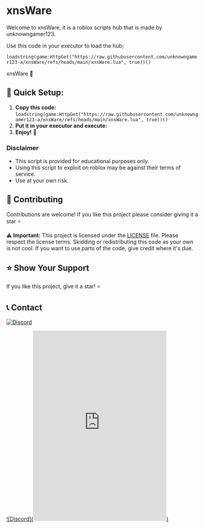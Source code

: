 # xnsWare

Welcome to xnsWare, it is a roblox scripts hub that is made by unknowngamer123.

Use this code in your executor to load the hub;

```loadstring(game:HttpGet("https://raw.githubusercontent.com/unknowngamer123-a/xnsWare/refs/heads/main/xnsWare.lua", true))()```

xnsWare 🤖

## 🚀 Quick Setup:

1. **Copy this code:** ```loadstring(game:HttpGet("https://raw.githubusercontent.com/unknowngamer123-a/xnsWare/refs/heads/main/xnsWare.lua", true))()```
2. **Put it in your executor and execute:**
3. **Enjoy!** 🎉

### Disclaimer

- This script is provided for educational purposes only. 
- Using this script to exploit on roblox may be against their terms of service. 
- Use at your own risk.


## 🤝 Contributing

Contributions are welcome! If you like this project please consider giving it a star ⭐ 

**⚠️ Important:**  This project is licensed under the [LICENSE](https://github.com/unknowngamer123-a/xnsWare/blob/main/LICENSE) file. Please respect the license terms. Skidding or redistributing this code as your own is not cool. If you want to use parts of the code, give credit where it's due.


## ⭐️ Show Your Support

If you like this project, give it a star! ⭐


##  📞 Contact

[![Discord](https://img.shields.io/discord/1304558291493457950?style=for-the-badge&logo=discord)](https://discord.gg/rFyJZwd7rg)

[![Discord](<iframe src="https://discord.com/widget?id=1304558291493457950&theme=dark" width="350" height="500" allowtransparency="true" frameborder="0" sandbox="allow-popups allow-popups-to-escape-sandbox allow-same-origin allow-scripts"></iframe>)](https://discord.gg/rFyJzwd7rg)
